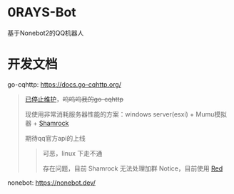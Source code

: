 # 0RAYS-Bot
基于Nonebot2的QQ机器人

# 开发文档
go-cqhttp: https://docs.go-cqhttp.org/

> [已停止维护](https://github.com/Mrs4s/go-cqhttp/issues/2471)，~~呜呜呜我的go-cqhttp~~
>
> 现使用非常消耗服务器性能的方案：windows server(esxi) + Mumu模拟器 + [Shamrock](https://github.com/linxinrao/Shamrock)
>
> 期待qq官方api的上线
>
>> 可恶，linux 下走不通
>> 
>> 存在问题，目前 Shamrock 无法处理加群 Notice，目前使用 [Red](https://github.com/JBNRZ/0RAYS-Bot-Red)

nonebot: https://nonebot.dev/
